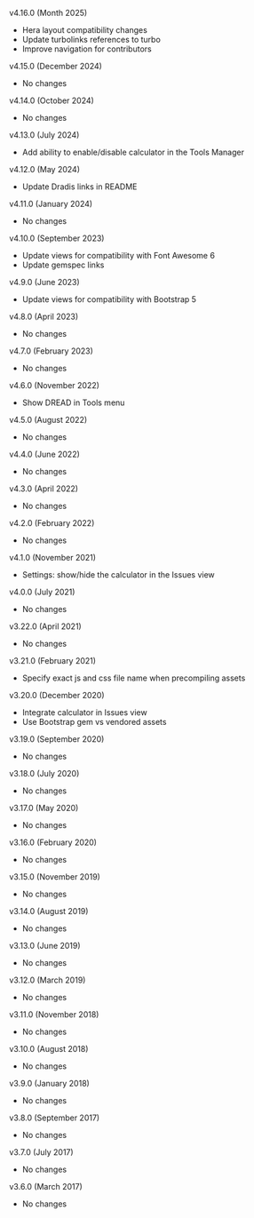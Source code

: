 v4.16.0 (Month 2025)

- Hera layout compatibility changes
- Update turbolinks references to turbo
- Improve navigation for contributors

v4.15.0 (December 2024)

- No changes

v4.14.0 (October 2024)

- No changes

v4.13.0 (July 2024)

- Add ability to enable/disable calculator in the Tools Manager

v4.12.0 (May 2024)

- Update Dradis links in README

v4.11.0 (January 2024)

- No changes

v4.10.0 (September 2023)

- Update views for compatibility with Font Awesome 6
- Update gemspec links

v4.9.0 (June 2023)

- Update views for compatibility with Bootstrap 5

v4.8.0 (April 2023)

- No changes

v4.7.0 (February 2023)

- No changes

v4.6.0 (November 2022)

- Show DREAD in Tools menu

v4.5.0 (August 2022)

- No changes

v4.4.0 (June 2022)

- No changes

v4.3.0 (April 2022)

- No changes

v4.2.0 (February 2022)

- No changes

v4.1.0 (November 2021)

- Settings: show/hide the calculator in the Issues view

v4.0.0 (July 2021)

- No changes

v3.22.0 (April 2021)

- No changes

v3.21.0 (February 2021)

- Specify exact js and css file name when precompiling assets

v3.20.0 (December 2020)

- Integrate calculator in Issues view
- Use Bootstrap gem vs vendored assets

v3.19.0 (September 2020)

- No changes

v3.18.0 (July 2020)

- No changes

v3.17.0 (May 2020)

- No changes

v3.16.0 (February 2020)

- No changes

v3.15.0 (November 2019)

- No changes

v3.14.0 (August 2019)

- No changes

v3.13.0 (June 2019)

- No changes

v3.12.0 (March 2019)

- No changes

v3.11.0 (November 2018)

- No changes

v3.10.0 (August 2018)

- No changes

v3.9.0 (January 2018)

- No changes

v3.8.0 (September 2017)

- No changes

v3.7.0 (July 2017)

- No changes

v3.6.0 (March 2017)

- No changes
